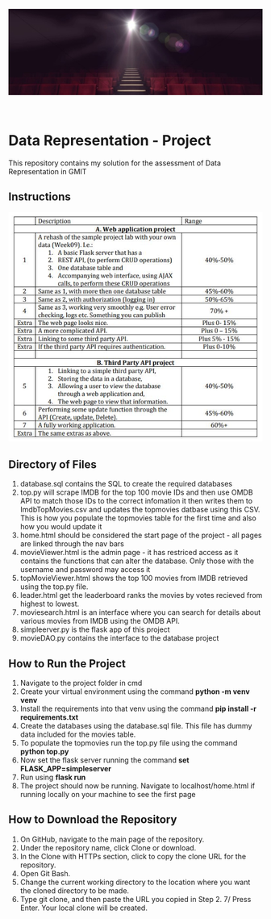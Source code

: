 <p align="center">
  <img src="/img/banner2.jpg" alt="banner"/>
</p>

<br>

# Data Representation - Project
This repository contains my solution for the assessment of Data Representation in GMIT

## Instructions
<p align="center">
  <img src="/img/project.jpg" alt="banner"/>
</p>

## Directory of Files
1. database.sql contains the SQL to create the required databases
2. top.py will scrape IMDB for the top 100 movie IDs and then use OMDB API to match those IDs to the correct infomation it then writes them to ImdbTopMovies.csv and updates the topmovies datbase using this CSV. This is how you populate the topmovies table for the first time and also how you would update it
3. home.html should be considered the start page of the project - all pages are linked through the nav bars
4. movieViewer.html is the admin page - it has restriced access as it contains the functions that can alter the database. Only those with the username and password may access it
5. topMovieViewer.html shows the top 100 movies from IMDB retrieved using the top.py file.
6. leader.html get the leaderboard ranks the movies by votes recieved from highest to lowest.
7. moviesearch.html is an interface where you can search for details about various movies from IMDB using the OMDB API. 
8. simpleerver.py is the flask app of this project
9. movieDAO.py contains the interface to the database project

## How to Run the Project
1. Navigate to the project folder in cmd
2. Create your virtual environment using the command **python -m venv venv**
3. Install the requirements into that venv using the command **pip install -r requirements.txt**
4. Create the databases using the database.sql file. This file has dummy data included for the movies table.
5. To populate the topmovies run the top.py file using the command **python top.py**
6. Now set the flask server running the command **set FLASK_APP=simpleserver**
7. Run using **flask run**
8. The project should now be running. Navigate to localhost/home.html if running locally on your machine to see the first page

## How to Download the Repository
1. On GitHub, navigate to the main page of the repository.
2. Under the repository name, click Clone or download.
3. In the Clone with HTTPs section, click to copy the clone URL for the repository.
4. Open Git Bash.
5. Change the current working directory to the location where you want the cloned directory to be made.
6. Type git clone, and then paste the URL you copied in Step 2. 7/ Press Enter. Your local clone will be created.

